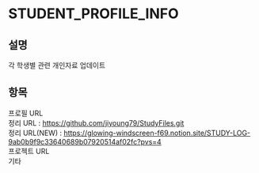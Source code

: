 # STUDENT_PROFILE_INFO
설명
---
각 학생별 관련 개인자료 업데이트 

항목
---
프로필 URL <br/>
정리 URL : https://github.com/jiyoung79/StudyFiles.git <br/>
정리 URL(NEW) : https://glowing-windscreen-f69.notion.site/STUDY-LOG-9ab0b9f9c33640689b07920514af02fc?pvs=4 <br>
프로젝트 URL <br/>
기타 
